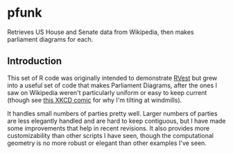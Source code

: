 # pfunk
Retrieves US House and Senate data from Wikipedia, then makes parliament diagrams for each. 

## Introduction

This set of R code was originally intended to demonstrate [RVest](https://cran.r-project.org/web/packages/rvest/rvest.pdf) but grew into a useful set of code that makes Parliament Diagrams, after the ones I saw on Wikipedia weren't particularly uniform or easy to keep current (though see [this XKCD comic](https://xkcd.com/927/) for why I'm tilting at windmills). 

It handles small numbers of parties pretty well. Larger numbers of parties are less elegantly handled and are hard to keep contiguous, but I have made some improvements that help in recent revisions. It also provides more customizability than other scripts I have seen, though the computational geometry is no more robust or elegant than other examples I've seen. 
